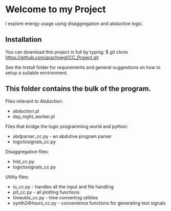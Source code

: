 Welcome to my Project
=====================

I explore energy usage using disaggregation and abductive logic.

## Installation

You can download this project in full by typing:
    $ git clone https://github.com/arachnegl/CC_Project.git

See the Install folder for requirements and general suggestions on how to setup a suitable environment.

## This folder contains the bulk of the program.

Files relevant to Abduction:
* abduction.pl
* day_night_worker.pl

Files that bridge the logic programming world and python:
* abdparser_cc.py        - an abdutive program parser
* logictosignals_cc.py

Disaggregation files:
* hist_cc.py
* logictosignals_cc.py

Utility files:
* io_cc.py               - handles all the input and file handling
* plt_cc.py              - all plotting functions
* timeutils_cc.py        - time converting utilities
* synth24Hours_cc.py     - convenience functions for generating test signals